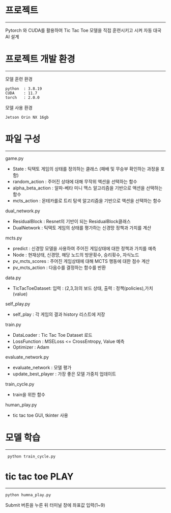 # 프로젝트
----
Pytorch 와 CUDA를 활용하여 Tic Tac Toe 모델을 직접 훈련시키고 시켜 자동 대국 AI 설계


# 프로젝트 개발 환경
-----
모델 훈련 환경

    python  : 3.8.19
    CUDA    : 11.7
    torch   : 2.0.0

모델 사용 환경

    Jetson Orin NX 16gb

# 파일 구성
----
  game.py
  - State : 틱택토 게임의 상태를 정의하는 클래스 (패배 및 무승부 확인하는 과정을 포함)
  - random_action : 주어진 상태에 대해 무작위 액션을 선택하는 함수
  - alpha_beta_action : 알파-베타 미니 맥스 알고리즘을 기반으로 액션을 선택하는 함수
  - mcts_action : 몬테카를로 트리 탐색 알고리즘을 기반으로 액션을 선택하는 함수

  dual_network.py
  - ResidualBlock : Resnet의 기반이 되는 ResidualBlock클래스
  - DualNetwork : 틱택토 게임의 상태를 평가하는 신경망 정책과 가치를 계산

   mcts.py    
  - predict : 신경망 모델을 사용하여 주어진 게임상태에 대한 정책과 가치를 예측
  - Node : 현재상태, 신경망, 해당 노드의 방문횟수, 승리횟수, 자식노드
  - pv_mcts_scores : 주어진 게임상태에 대해 MCTS 행동에 대한 점수 계산
  - pv_mcts_action : 다음수를 결정하는 함수를 반환

   data.py
  - TicTacToeDataset: 입력 : (2,3,3)의 보드 상태, 출력 : 정책(policies),가치(value)
  
   self_play.py
  - self_play : 각 게임의 결과 history 리스트에 저장
  
  train.py
  - DataLoader : Tic Tac Toe Dataset 로드
  - LossFunction : MSELoss <= CrossEntropy, Value 예측
  - Optimizer : Adam
 
  evaluate_network.py
  - evaluate_network : 모델 평가
  - update_best_player : 가장 좋은 모델 가중치 업데이트
    
  train_cycle.py
  - train을 위한 함수

  human_play.py
  - tic tac toe GUI, tkinter 사용

# 모델 학습
-----

     python train_cycle.py

# tic tac toe PLAY
----

    python humna_play.py

Submit 버튼을 누른 뒤 터미널 창에 좌표값 입력(1~9)
